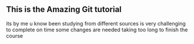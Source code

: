 ## This is the  Amazing Git tutorial
its by me
u know been studying from different sources is very challenging to complete on time
some changes  are needed 
taking too long to finish the course